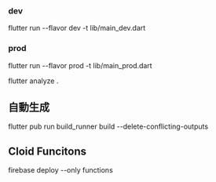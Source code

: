 ### dev
flutter run --flavor dev -t lib/main_dev.dart
 
### prod
flutter run --flavor prod -t lib/main_prod.dart

flutter analyze .

## 自動生成
flutter pub run build_runner build --delete-conflicting-outputs


## Cloid Funcitons
firebase deploy --only functions